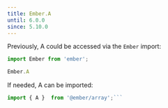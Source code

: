```yaml
---
title: Ember.A
until: 6.0.0
since: 5.10.0
---
```



Previously, A could be accessed via the `Ember` import:
```js
import Ember from 'ember';

Ember.A

```

 If needed, A can be imported:
```js
import { A }  from '@ember/array';```

